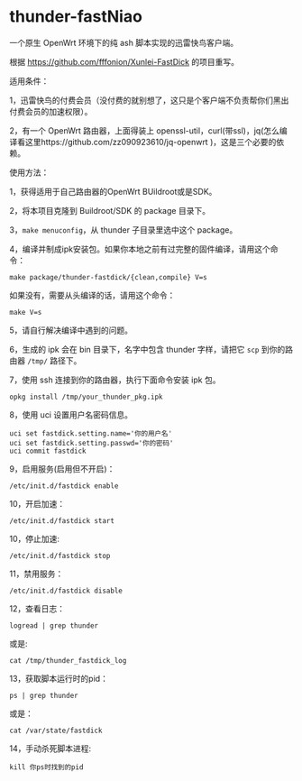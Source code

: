 # thunder-fastNiao
一个原生 OpenWrt 环境下的纯 ash 脚本实现的迅雷快鸟客户端。

根据 https://github.com/fffonion/Xunlei-FastDick 的项目重写。

适用条件：

1，迅雷快鸟的付费会员（没付费的就别想了，这只是个客户端不负责帮你们黑出付费会员的加速权限）。

2，有一个 OpenWrt 路由器，上面得装上 openssl-util，curl(带ssl)，jq(怎么编译看这里https://github.com/zz090923610/jq-openwrt )，这是三个必要的依赖。

使用方法：

1，获得适用于自己路由器的OpenWrt BUildroot或是SDK。

2，将本项目克隆到 Buildroot/SDK 的 package 目录下。

3，`make menuconfig`，从 thunder 子目录里选中这个 package。

4，编译并制成ipk安装包。如果你本地之前有过完整的固件编译，请用这个命令：

    make package/thunder-fastdick/{clean,compile} V=s
    
如果没有，需要从头编译的话，请用这个命令：

    make V=s
   
5，请自行解决编译中遇到的问题。

6，生成的 ipk 会在 bin 目录下，名字中包含 thunder 字样，请把它 `scp` 到你的路由器 `/tmp/` 路径下。

7，使用 ssh 连接到你的路由器，执行下面命令安装 ipk 包。

    opkg install /tmp/your_thunder_pkg.ipk
    
8，使用 uci 设置用户名密码信息。

    uci set fastdick.setting.name='你的用户名'
    uci set fastdick.setting.passwd='你的密码'
    uci commit fastdick
    
9，启用服务(启用但不开启)：
  
    /etc/init.d/fastdick enable

10，开启加速：

    /etc/init.d/fastdick start
  
10，停止加速:
  
    /etc/init.d/fastdick stop

11，禁用服务：
  
    /etc/init.d/fastdick disable
  
12，查看日志：

    logread | grep thunder
或是:
 
    cat /tmp/thunder_fastdick_log
  
13，获取脚本运行时的pid：

    ps | grep thunder
或是：

    cat /var/state/fastdick
14，手动杀死脚本进程:

    kill 你ps时找到的pid






